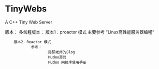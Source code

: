 # TinyWebs

A C++ Tiny Web Server

版本：
多线程版本：
        版本1：proactor 模式
                主要参考 “Linux高性能服务器编程” 


        版本2：Reactor 模式
                参考：
                        陈硕老师的Blog
                        Muduo源码
                        Muduo 网络库使用手册
